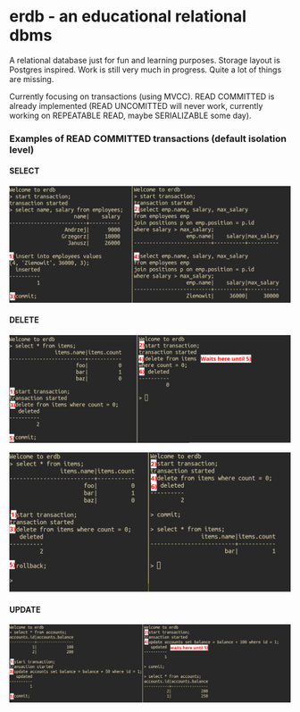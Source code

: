 # erdb - an educational relational dbms

A relational database just for fun and learning purposes. Storage layout is Postgres inspired. Work is still very much in progress. Quite a lot of things are missing.

Currently focusing on transactions (using MVCC). READ COMMITTED is already implemented (READ UNCOMITTED will never work, currently working on REPEATABLE READ, maybe SERIALIZABLE some day).

### Examples of READ COMMITTED transactions (default isolation level)
#### SELECT
![Example of select transactions](img/transactions.png)

#### DELETE
![Example of delete transactions](img/transaction_delete_commit.png)

![Example of delete transactions](img/transaction_delete_rollback.png)

#### UPDATE
![Example of update transactions](img/transaction_update.png)